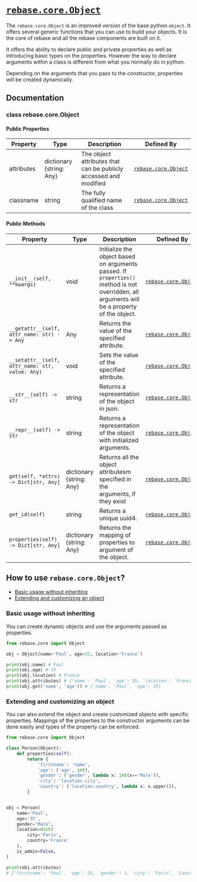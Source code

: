 # [`rebase.core.Object`](/rebase/core/object.py)

The `rebase.core.Object` is an improved version of the base python `object`. It offers several generic functions that you can use to build your objects. It is the core of rebase and all the rebase components are built on it.

It offers the ability to declare public and private properties as well as introducing basic types on the properties. However the way to declare arguments within a class is different from what you normally do in python.

Depending on the arguments that you pass to the constructor, properties will be created dynamically.


## Documentation


### class rebase.core.Object


#### Public Properties

| Property  | Type          | Description                                                        | Defined By                             |
|-----------|---------------|--------------------------------------------------------------------|----------------------------------------|
| attributes | dictionary {string: Any} | The object attributes that can be publicly accessed and modified | [`rebase.core.Object`](/rebase/core/object.py) |
| classname | string | The fully qualified name of the class | [`rebase.core.Object`](/rebase/core/object.py) |


#### Public Methods

| Property  | Type          | Description                                                        | Defined By                             |
|-----------|---------------|--------------------------------------------------------------------|----------------------------------------|
| `__init__(self, **kwargs)` | void | Initialize the object based on arguments passed. If `properties()` method is not overridden, all arguments will be a property of the object. | [`rebase.core.Object`](/rebase/core/object.py) |
| `__getattr__(self, attr_name: str) -> Any` | Any | Returns the value of the specified attribute. | [`rebase.core.Object`](/rebase/core/object.py) |
| `__setattr__(self, attr_name: str, value: Any)` | void | Sets the value of the specified attribute. | [`rebase.core.Object`](/rebase/core/object.py) |
| `__str__(self) -> str` | string | Returns a representation of the object in json. | [`rebase.core.Object`](/rebase/core/object.py) |
| `__repr__(self) -> str` | string | Returns a representation of the object with initialized arguments. | [`rebase.core.Object`](/rebase/core/object.py) |
| `get(self, *attrs) -> Dict[str, Any]` | dictionary {string: Any} | Returns all the object attributesm specified in the arguments, if they exist | [`rebase.core.Object`](/rebase/core/object.py) |
| `get_id(self)` | string | Returns a unique uuid4. | [`rebase.core.Object`](/rebase/core/object.py) |
| `properties(self) -> Dict[str, Any]` | dictionary {string: Any} | Returns the mapping of properties to argument of the object. | [`rebase.core.Object`](/rebase/core/object.py) |


## How to use `rebase.core.Object`?
 - [Basic usage without inheriting](#basic-usage-without-inheriting)
 - [Extending and customizing an object](#extending-and-customizing-an-object)


### Basic usage without inheriting
You can create dynamic objects and use the arguments passed as properties.

```py
from rebase.core import Object

obj = Object(name='Paul', age=35, location='France')

print(obj.name) # Paul
print(obj.age) # 35
print(obj.location) # France
print(obj.attributes) # {'name': 'Paul', 'age': 35, 'location': 'France'}
print(obj.get('name', 'age')) # {'name': 'Paul', 'age': 35}
```

### Extending and customizing an object
You can also extend the object and create customized objects with specific properties. Mappings of the properties to the constructor arguments can be done easily and types of the property can be enforced.

```py
from rebase.core import Object

class Person(Object):
    def properties(self):
        return {
            'firstname': 'name',
            'age': ('age', int),
            'gender': ('gender', lambda x: int(x=='Male')),
            'city': 'location.city',
            'country': ('location.country', lambda x: x.upper()),
        }


obj = Person(
    name='Paul',
    age='35',
    gender="Male",
    location=dict(
        city='Paris',
        country='France'
    ),
    is_admin=False,
)

print(obj.attributes)
# {'firstname': 'Paul', 'age': 35, 'gender': 1, 'city': 'Paris', 'Country': France}
```
